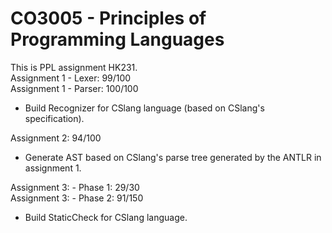# CO3005 - Principles of Programming Languages
This is PPL assignment HK231.\
Assignment 1 - Lexer: 99/100\
Assignment 1 - Parser: 100/100
* Build Recognizer for CSlang language (based on CSlang's specification).

Assignment 2: 94/100

* Generate AST based on CSlang's parse tree generated by the ANTLR in assignment 1.

Assignment 3: - Phase 1: 29/30\
Assignment 3: - Phase 2: 91/150
* Build StaticCheck for CSlang language.
  

